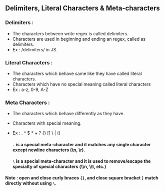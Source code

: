 ## Delimiters, Literal Characters & Meta-characters

### Delimiters : 
* The characters between write regex is called delimiters.
* Characters are used in beginning and ending an regex, called as delimiters.
* Ex : /delimiters/ in JS.

### Literal Characters :
* The characters which behave same like they have called literal characters.
* Characters which have no special meaning called literal characters
* Ex : a-z, 0-9, A-Z

### Meta Characters :
* The characters which behave differently as they have.
* Characters with special meaning.
* Ex :  . ^ $ * + ? {} [] \ | ()

  #### `.` is a special meta-character and it matches any single character except newline characters (\n, \r).

  #### `\` is a special meta-character and it is used to remove/escape the specialty of special characters (\\\n, \\\t, etc.)

**Note : open and close curly braces `{}`, and close square bracket `]` match directly without using `\`.**